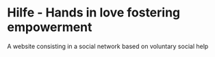 # Hilfe - Hands in love fostering empowerment
A website consisting in a social network based on voluntary social help
